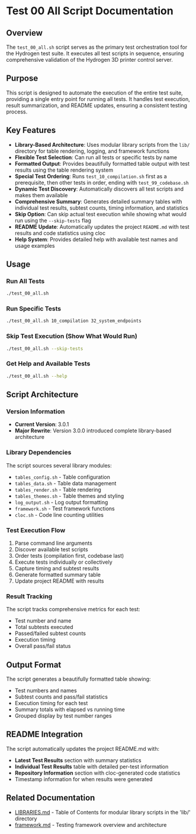 # Test 00 All Script Documentation

## Overview

The `test_00_all.sh` script serves as the primary test orchestration tool for the Hydrogen test suite. It executes all test scripts in sequence, ensuring comprehensive validation of the Hydrogen 3D printer control server.

## Purpose

This script is designed to automate the execution of the entire test suite, providing a single entry point for running all tests. It handles test execution, result summarization, and README updates, ensuring a consistent testing process.

## Key Features

- **Library-Based Architecture**: Uses modular library scripts from the `lib/` directory for table rendering, logging, and framework functions
- **Flexible Test Selection**: Can run all tests or specific tests by name
- **Formatted Output**: Provides beautifully formatted table output with test results using the table rendering system
- **Special Test Ordering**: Runs `test_10_compilation.sh` first as a prerequisite, then other tests in order, ending with `test_99_codebase.sh`
- **Dynamic Test Discovery**: Automatically discovers all test scripts and makes them available
- **Comprehensive Summary**: Generates detailed summary tables with individual test results, subtest counts, timing information, and statistics
- **Skip Option**: Can skip actual test execution while showing what would run using the `--skip-tests` flag
- **README Update**: Automatically updates the project `README.md` with test results and code statistics using cloc
- **Help System**: Provides detailed help with available test names and usage examples

## Usage

### Run All Tests

```bash
./test_00_all.sh
```

### Run Specific Tests

```bash
./test_00_all.sh 10_compilation 32_system_endpoints
```

### Skip Test Execution (Show What Would Run)

```bash
./test_00_all.sh --skip-tests
```

### Get Help and Available Tests

```bash
./test_00_all.sh --help
```

## Script Architecture

### Version Information

- **Current Version**: 3.0.1
- **Major Rewrite**: Version 3.0.0 introduced complete library-based architecture

### Library Dependencies

The script sources several library modules:

- `tables_config.sh` - Table configuration
- `tables_data.sh` - Table data management  
- `tables_render.sh` - Table rendering
- `tables_themes.sh` - Table themes and styling
- `log_output.sh` - Log output formatting
- `framework.sh` - Test framework functions
- `cloc.sh` - Code line counting utilities

### Test Execution Flow

1. Parse command line arguments
2. Discover available test scripts
3. Order tests (compilation first, codebase last)
4. Execute tests individually or collectively
5. Capture timing and subtest results
6. Generate formatted summary table
7. Update project README with results

### Result Tracking

The script tracks comprehensive metrics for each test:

- Test number and name
- Total subtests executed
- Passed/failed subtest counts
- Execution timing
- Overall pass/fail status

## Output Format

The script generates a beautifully formatted table showing:

- Test numbers and names
- Subtest counts and pass/fail statistics
- Execution timing for each test
- Summary totals with elapsed vs running time
- Grouped display by test number ranges

## README Integration

The script automatically updates the project README.md with:

- **Latest Test Results** section with summary statistics
- **Individual Test Results** table with detailed per-test information
- **Repository Information** section with cloc-generated code statistics
- Timestamp information for when results were generated

## Related Documentation

- [LIBRARIES.md](LIBRARIES.md) - Table of Contents for modular library scripts in the 'lib/' directory
- [framework.md](framework.md) - Testing framework overview and architecture
